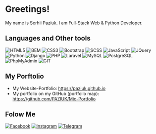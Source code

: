 # Greetings!

My name is Serhii Paziuk. I am Full-Stack Web & Python Developer.

## Languages and Other tools
   ![HTML5](https://img.shields.io/badge/-HTML5-ffffff?style=for-the-badge&logo=html5)
   ![BEM](https://img.shields.io/badge/-BEM-052534?style=for-the-badge&logo=bem)
   ![CSS3](https://img.shields.io/badge/-CSS3-264de4?style=for-the-badge&logo=css3)
   ![Bootstrap](https://img.shields.io/badge/-Bootstrap-ffffff?style=for-the-badge&logo=bootstrap)
   ![SCSS](https://img.shields.io/badge/-SASS/SCSS-264de4?style=for-the-badge&logo=sass)
   ![JavaScript](https://img.shields.io/badge/-JavaScript-ffffff?style=for-the-badge&logo=javascript)
   ![JQuery](https://img.shields.io/badge/-JQuery-264de4?style=for-the-badge&logo=jquery)
   ![Python](https://img.shields.io/badge/-Python-ffdf5a?style=for-the-badge&logo=python)
   ![Django](https://img.shields.io/badge/-Django-0c4b33?style=for-the-badge&logo=django)
   ![PHP](https://img.shields.io/badge/-PHP-090909?style=for-the-badge&logo=php)
   ![Laravel](https://img.shields.io/badge/-Laravel-090909?style=for-the-badge&logo=laravel)
   ![MySQL](https://img.shields.io/badge/-MySQL-ffffff?style=for-the-badge&logo=mysql)
   ![PostgreSQL](https://img.shields.io/badge/-PostgreSQL-ffffff?style=for-the-badge&logo=postgresql)
   ![PhpMyAdmin](https://img.shields.io/badge/-PhpMyAdmin-ff9800?style=for-the-badge&logo=phpmyadmin)
   ![GIT](https://img.shields.io/badge/-GIT-ffffff?style=for-the-badge&logo=git)

## My Porftolio
  - My Website-Portfolio: https://paziuk.github.io
  - My portfolio on my GitHub (portfoilo map): https://github.com/PAZIUK/Mio-Portfolio


## Folow Me
[![Facebook](https://img.shields.io/badge/-Facebook-090909?style=for-the-badge&logo=facebook)](https://www.facebook.com/paziuk.17)
[![Instagram](https://img.shields.io/badge/-Instagram-090909?style=for-the-badge&logo=instagram)](https://www.instagram.com/paziuk.17)
[![Telegram](https://img.shields.io/badge/-Telegram-090909?style=for-the-badge&logo=telegram)](https://t.me/Paziuk17)
